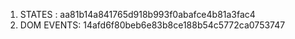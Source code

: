 1. STATES : aa81b14a841765d918b993f0abafce4b81a3fac4
2. DOM EVENTS: 14afd6f80beb6e83b8ce188b54c5772ca0753747
